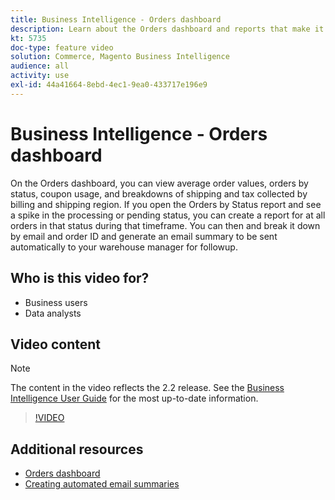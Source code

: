 ```yaml
---
title: Business Intelligence - Orders dashboard
description: Learn about the Orders dashboard and reports that make it easy to manage orders and product sales.
kt: 5735
doc-type: feature video
solution: Commerce, Magento Business Intelligence
audience: all
activity: use
exl-id: 44a41664-8ebd-4ec1-9ea0-433717e196e9
---
```

# Business Intelligence - Orders dashboard

On the Orders dashboard, you can view average order values, orders by status, coupon usage, and breakdowns of shipping and tax collected by
billing and shipping region. If you open the Orders by Status report and see a spike in the processing or pending status, you can create a report for at all orders in that status during that timeframe. You can then and break it down by email and order ID and generate an email
summary to be sent automatically to your warehouse manager for followup.


## Who is this video for?

- Business users
- Data analysts

## Video content

>[!NOTE]
>
>The content in the video reflects the 2.2 release. See the [Business Intelligence User Guide](https://docs.magento.com/mbi/) for the most up-to-date information.

>[!VIDEO](https://video.tv.adobe.com/v/35989?quality=12&learn=on)

## Additional resources

- [Orders dashboard](https://docs.magento.com/mbi/data-user/dashboards/dashboards-pro.html#orders)
- [Creating automated email summaries](https://docs.magento.com/mbi/data-user/export-data/email-summaries.html)
